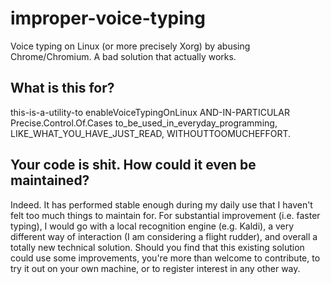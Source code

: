 # improper-voice-typing
Voice typing on Linux (or more precisely Xorg) by abusing Chrome/Chromium. A bad solution that actually works.

## What is this for?
this-is-a-utility-to enableVoiceTypingOnLinux AND-IN-PARTICULAR Precise.Control.Of.Cases to_be_used_in_everyday_programming, LIKE_WHAT_YOU_HAVE_JUST_READ,
WITHOUTTOOMUCHEFFORT.

## Your code is shit. How could it even be maintained?
Indeed. It has performed stable enough during my daily use that I haven't felt too much things to maintain for. For substantial improvement (i.e. faster typing), I would go with a local recognition engine (e.g. Kaldi), a very different way of interaction (I am considering a flight rudder), and overall a totally new technical solution. 
Should you find that this existing solution could use some improvements, you're more than welcome to contribute, to try it out on your own machine, or to register interest in any other way.
